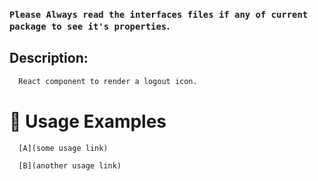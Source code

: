 ### `Please Always read the interfaces files if any of current package to see it's properties`.

## Description:

```sh
  React component to render a logout icon.
```

# 🔨 Usage Examples

```typescript
  [A](some usage link)

  [B](another usage link)
```

